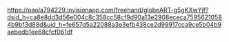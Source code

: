 https://paola794229.invisionapp.com/freehand/globeART-g5gKXwYjf?dsid_h=ca8e8dd3d56e004c8c358cc58cf9d90a13e2908ececa75956210584b9bf3d88d&uid_h=fe657d5a22088a3e3efb438ce2d99917cca9ce5b04b9aebedb1ee68cfcf061df